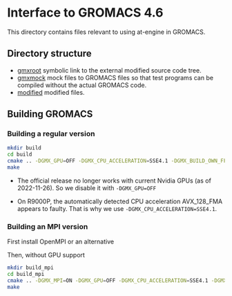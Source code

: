 # Interface to GROMACS 4.6

This directory contains files relevant to using at-engine in GROMACS.

## Directory structure

* [gmxroot](gmxroot) symbolic link to the external modified source code tree.
* [gmxmock](gmxmock) mock files to GROMACS files so that test programs can be compiled without the actual GROMACS code.
* [modified](modified) modified files.

## Building GROMACS

### Building a regular version

```sh
mkdir build
cd build
cmake .. -DGMX_GPU=OFF -DGMX_CPU_ACCELERATION=SSE4.1 -DGMX_BUILD_OWN_FFTW=ON
make
```

* The official release no longer works with current Nvidia GPUs (as of 2022-11-26).
  So we disable it with `-DGMX_GPU=OFF`

* On R9000P, the automatically detected CPU acceleration AVX_128_FMA appears to faulty.
  That is why we use `-DGMX_CPU_ACCELERATION=SSE4.1`.

### Building an MPI version

First install OpenMPI or an alternative

Then, without GPU support

```sh
mkdir build_mpi
cd build_mpi
cmake .. -DGMX_MPI=ON -DGMX_GPU=OFF -DGMX_CPU_ACCELERATION=SSE4.1 -DGMX_BUILD_OWN_FFTW=ON
make
```
